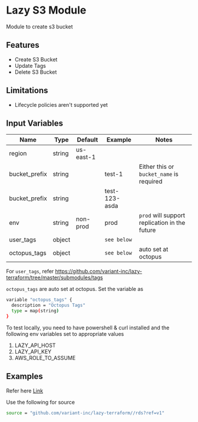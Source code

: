 # Lazy S3 Module

Module to create s3 bucket

## Features

- Create S3 Bucket
- Update Tags
- Delete S3 Bucket

## Limitations

- Lifecycle policies aren't supported yet

## Input Variables

 | Name               | Type   | Default                                  | Example                               | Notes                                         |
 | ------------------ | ------ | ---------------------------------------- | ------------------------------------- | --------------------------------------------- |
 | region             | string | us-east-1                                |                                       |                                               |
 | bucket_prefix      | string |                                          | test-1                                | Either this or `bucket_name` is required      |
 | bucket_prefix      | string |                                          | test-123-asda                         |                                               |
 | env                | string | non-prod                                 | prod                                  | `prod` will support replication in the future |
 | user_tags          | object |                                          | `see below`                           |                                               |
 | octopus_tags       | object |                                          | `see below`                           | auto set at octopus                           |

For `user_tags`, refer <https://github.com/variant-inc/lazy-terraform/tree/master/submodules/tags>

`octopus_tags` are auto set at octopus. Set the variable as

```bash
variable "octopus_tags" {
  description = "Octopus Tags"
  type = map(string)
}
```

To test locally, you need to have powershell & curl installed and the following env variables set to appropriate values

1. LAZY_API_HOST
2. LAZY_API_KEY
3. AWS_ROLE_TO_ASSUME

## Examples

Refer here [Link](./tests/main.tf)

Use the following for source

```bash
source = "github.com/variant-inc/lazy-terraform//rds?ref=v1"
```
